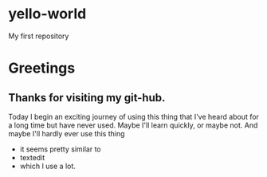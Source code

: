 # yello-world
My first repository

# Greetings
## Thanks for visiting my git-hub.

Today I begin an exciting journey of using this thing that I've heard about for a long time but have never used. Maybe I'll learn quickly, or maybe not. And maybe I'll hardly ever use this thing

- it seems pretty similar to
- textedit
- which I use a lot.
